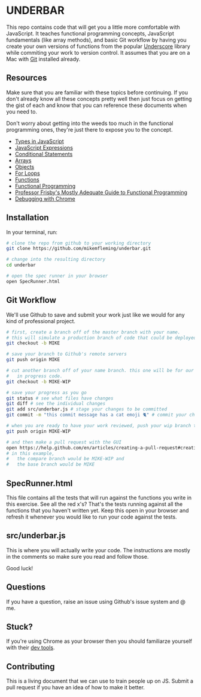 # UNDERBAR

This repo contains code that will get you a little more comfortable 
with JavaScript. It teaches functional programming concepts, JavaScript 
fundamentals (like array methods), and basic Git workflow by having you 
create your own versions of functions from the popular [Underscore](https://underscorejs.org/) library
while commiting your work to version control. It assumes that you are on 
a Mac with [Git](https://www.git-scm.com/book/en/v1/Getting-Started-Installing-Git#Installing-on-Mac) installed already.

## Resources
Make sure that you are familiar with these topics before continuing. If you
don't already know all these concepts pretty well then just focus on getting
the gist of each and know that you can reference these documents when you 
need to. 

Don't worry about getting into the weeds too much in the functional programming 
ones, they're just there to expose you to the concept. 
* [Types in JavaScript](https://developer.mozilla.org/en-US/docs/Web/JavaScript/Data_structures#Data_types)
* [JavaScript Expressions](https://medium.com/launch-school/javascript-expressions-and-statements-4d32ac9c0e74)
* [Conditional Statements](https://www.w3schools.com/js/js_if_else.asp)
* [Arrays](https://www.w3schools.com/js/js_arrays.asp)
* [Objects](https://www.w3schools.com/js/js_object_definition.asp)
* [For Loops](https://www.w3schools.com/js/js_loop_for.asp)
* [Functions](https://www.w3schools.com/js/js_functions.asp)
* [Functional Programming](https://hackernoon.com/understanding-functional-programming-with-javascript-41eb3fa8c2a)
* [Professor Frisby's Mostly Adequate Guide to Functional Programming](https://mostly-adequate.gitbooks.io/mostly-adequate-guide/)
* [Debugging with Chrome](https://developers.google.com/web/tools/chrome-devtools/javascript/)

## Installation
In your terminal, run:
```bash
# clone the repo from github to your working directory
git clone https://github.com/mikemfleming/underbar.git

# change into the resulting directory
cd underbar

# open the spec runner in your browser
open SpecRunner.html
```

## Git Workflow
We'll use Github to save and submit your work just like we would for
any kind of professional project. 
```bash
# first, create a branch off of the master branch with your name.
# this will simulate a production branch of code that could be deployed.
git checkout -b MIKE

# save your branch to Github's remote servers
git push origin MIKE

# cut another branch off of your name branch. this one will be for our work 
#   in progress code.
git checkout -b MIKE-WIP

# save your progress as you go
git status # see what files have changes
git diff # see the individual changes
git add src/underbar.js # stage your changes to be committed
git commit -m "this commit message has a cat emoji 🐈" # commit your changes with a message

# when you are ready to have your work reviewed, push your wip branch to Github
git push origin MIKE-WIP

# and then make a pull request with the GUI
open https://help.github.com/en/articles/creating-a-pull-request#creating-the-pull-request
# in this example, 
#   the compare branch would be MIKE-WIP and 
#   the base branch would be MIKE
```


## SpecRunner.html
This file contains all the tests that will run against the functions
you write in this exercise. See all the red x's? That's the tests
running against all the functions that you haven't written yet.
Keep this open in your browser and refresh it whenever you would
like to run your code against the tests. 

## src/underbar.js
This is where you will actually write your code. The instructions are
mostly in the comments so make sure you read and follow those. 

Good luck!

## Questions
If you have a question, raise an issue using Github's issue system and @ me.

## Stuck?
If you're using Chrome as your browser then you should familiarze yourself with their [dev tools](https://developers.google.com/web/tools/chrome-devtools/javascript/).

## Contributing
This is a living document that we can use to train people up on JS. Submit a pull request if you 
have an idea of how to make it better.

